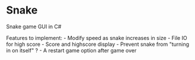 Snake
=====

Snake game GUI in C#

Features to implement:
    - Modify speed as snake increases in size
    - File IO for high score
    - Score and highscore display
    - Prevent snake from "turning in on itself" ?
    - A restart game option after game over
